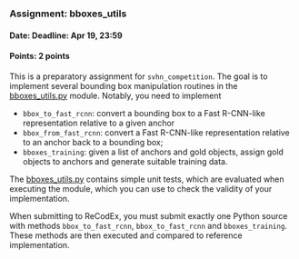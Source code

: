 ### Assignment: bboxes_utils
#### Date: Deadline: Apr 19, 23:59
#### Points: 2 points

This is a preparatory assignment for `svhn_competition`. The goal is to
implement several bounding box manipulation routines in the
[bboxes_utils.py](https://github.com/ufal/npfl114/tree/master/labs/06/bboxes_utils.py)
module. Notably, you need to implement
- `bbox_to_fast_rcnn`: convert a bounding box to a Fast R-CNN-like
  representation relative to a given anchor
- `bbox_from_fast_rcnn`: convert a Fast R-CNN-like representation relative to an
  anchor back to a bounding box;
- `bboxes_training`: given a list of anchors and gold objects, assign gold objects to anchors and
  generate suitable training data.

The [bboxes_utils.py](https://github.com/ufal/npfl114/tree/master/labs/06/bboxes_utils.py)
contains simple unit tests, which are evaluated when executing the module,
which you can use to check the validity of your implementation.

When submitting to ReCodEx, you must submit exactly one Python source with
methods `bbox_to_fast_rcnn`, `bbox_to_fast_rcnn` and `bboxes_training`.
These methods are then executed and compared to reference implementation.
